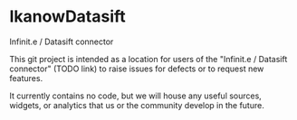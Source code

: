 IkanowDatasift
==============

Infinit.e / Datasift connector

This git project is intended as a location for users of the "Infinit.e / Datasift connector" (TODO link) to raise issues for defects or to request new features.

It currently contains no code, but we will house any useful sources, widgets, or analytics that us or the community develop in the future.
